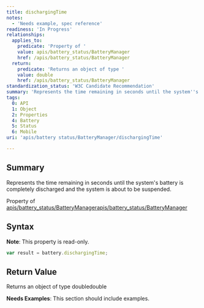 ```yaml
---
title: dischargingTime
notes:
  - 'Needs example, spec reference'
readiness: 'In Progress'
relationships:
  applies_to:
    predicate: 'Property of '
    value: apis/battery_status/BatteryManager
    href: /apis/battery_status/BatteryManager
  return:
    predicate: 'Returns an object of type '
    value: double
    href: /apis/battery_status/BatteryManager
standardization_status: 'W3C Candidate Recommendation'
summary: 'Represents the time remaining in seconds until the system''s battery is completely discharged and the system is about to be suspended.'
tags:
  0: API
  1: Object
  2: Properties
  4: Battery
  5: Status
  6: Mobile
uri: 'apis/battery status/BatteryManager/dischargingTime'

---
```

## <span>Summary</span>

Represents the time remaining in seconds until the system's battery is completely discharged and the system is about to be suspended.

Property of [apis/battery\_status/BatteryManager](/apis/battery_status/BatteryManager)[apis/battery\_status/BatteryManager](/apis/battery_status/BatteryManager)

## <span>Syntax</span>

**Note**: This property is read-only.

``` js
var result = battery.dischargingTime;
```

## <span>Return Value</span>

Returns an object of type doubledouble

**Needs Examples**: This section should include examples.

